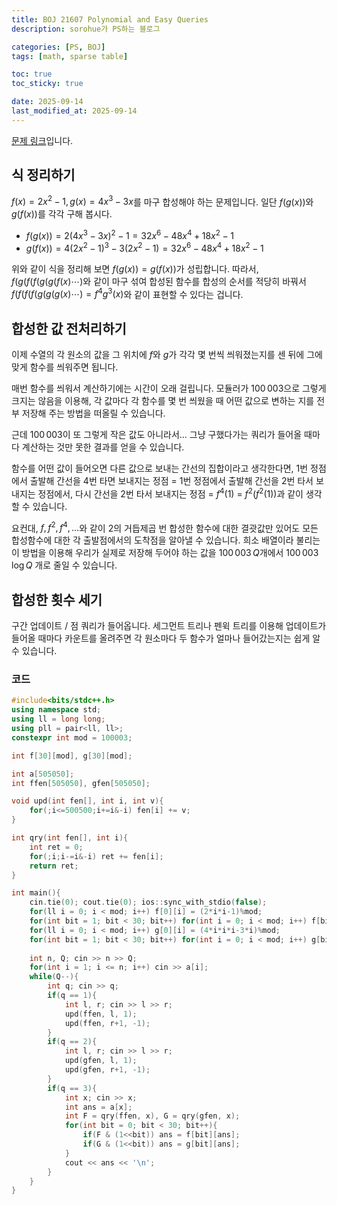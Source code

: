 ```yaml
---
title: BOJ 21607 Polynomial and Easy Queries
description: sorohue가 PS하는 블로그

categories: [PS, BOJ]
tags: [math, sparse table]

toc: true
toc_sticky: true

date: 2025-09-14
last_modified_at: 2025-09-14
---
```


[문제 링크](https://boj.kr/21607)입니다.

## 식 정리하기

$f(x) = 2x^2-1, g(x) = 4x^3-3x$를 마구 합성해야 하는 문제입니다. 일단 $f(g(x))$와 $g(f(x))$를 각각 구해 봅시다.

- $f(g(x)) = 2(4x^3-3x)^2-1 = 32x^6 - 48x^4 + 18x^2-1$
- $g(f(x)) = 4(2x^2-1)^3-3(2x^2-1) = 32x^6 - 48x^4 + 18x^2-1$

위와 같이 식을 정리해 보면 $f(g(x)) = g(f(x))$가 성립합니다. 따라서, $f(g(f(f(g(g(f(x)\cdots)$와 같이 마구 섞여 합성된 함수를 합성의 순서를 적당히 바꿔서 $f(f(f(f(g(g(g(x)\cdots) = f^4g^3(x)$와 같이 표현할 수 있다는 겁니다.

## 합성한 값 전처리하기

이제 수열의 각 원소의 값을 그 위치에 $f$와 $g$가 각각 몇 번씩 씌워졌는지를 센 뒤에 그에 맞게 함수를 씌워주면 됩니다.

매번 함수를 씌워서 계산하기에는 시간이 오래 걸립니다. 모듈러가 $100\, 003$으로 그렇게 크지는 않음을 이용해, 각 값마다 각 함수를 몇 번 씌웠을 때 어떤 값으로 변하는 지를 전부 저장해 주는 방법을 떠올릴 수 있습니다.

근데 $100\,003$이 또 그렇게 작은 값도 아니라서… 그냥 구했다가는 쿼리가 들어올 때마다 계산하는 것만 못한 결과를 얻을 수 있습니다.

함수를 어떤 값이 들어오면 다른 값으로 보내는 간선의 집합이라고 생각한다면, 1번 정점에서 출발해 간선을 4번 타면 보내지는 정점 = 1번 정점에서 출발해 간선을 2번 타서 보내지는 정점에서, 다시 간선을 2번 타서 보내지는 정점 = $f^4(1)$ = $f^2(f^2(1))$과 같이 생각할 수 있습니다.

요컨대, $f, f^2, f^4, ...$와 같이 2의 거듭제곱 번 합성한 함수에 대한 결괏값만 있어도 모든 합성함수에 대한 각 출발점에서의 도착점을 알아낼 수 있습니다. 희소 배열이라 불리는 이 방법을 이용해 우리가 실제로 저장해 두어야 하는 값을 $100\,003\,Q$개에서 $100\,003\, \log Q$ 개로 줄일 수 있습니다.

## 합성한 횟수 세기

구간 업데이트 / 점 쿼리가 들어옵니다. 세그먼트 트리나 펜윅 트리를 이용해 업데이트가 들어올 때마다 카운트를 올려주면 각 원소마다 두 함수가 얼마나 들어갔는지는 쉽게 알 수 있습니다.

### 코드

```cpp
#include<bits/stdc++.h>
using namespace std;
using ll = long long;
using pll = pair<ll, ll>;
constexpr int mod = 100003;

int f[30][mod], g[30][mod];

int a[505050];
int ffen[505050], gfen[505050];

void upd(int fen[], int i, int v){
	for(;i<=500500;i+=i&-i) fen[i] += v;
}

int qry(int fen[], int i){
	int ret = 0;
	for(;i;i-=i&-i) ret += fen[i];
	return ret;
}

int main(){
	cin.tie(0); cout.tie(0); ios::sync_with_stdio(false);
	for(ll i = 0; i < mod; i++) f[0][i] = (2*i*i-1)%mod;
	for(int bit = 1; bit < 30; bit++) for(int i = 0; i < mod; i++) f[bit][i] = f[bit-1][f[bit-1][i]];
	for(ll i = 0; i < mod; i++) g[0][i] = (4*i*i*i-3*i)%mod;
	for(int bit = 1; bit < 30; bit++) for(int i = 0; i < mod; i++) g[bit][i] = g[bit-1][g[bit-1][i]];
	
	int n, Q; cin >> n >> Q;
	for(int i = 1; i <= n; i++) cin >> a[i];
	while(Q--){
		int q; cin >> q;
		if(q == 1){
			int l, r; cin >> l >> r;
			upd(ffen, l, 1);
			upd(ffen, r+1, -1);
		}
		if(q == 2){
			int l, r; cin >> l >> r;
			upd(gfen, l, 1);
			upd(gfen, r+1, -1);
		}
		if(q == 3){
			int x; cin >> x;
			int ans = a[x];
			int F = qry(ffen, x), G = qry(gfen, x);
			for(int bit = 0; bit < 30; bit++){
				if(F & (1<<bit)) ans = f[bit][ans];
				if(G & (1<<bit)) ans = g[bit][ans];
			}
			cout << ans << '\n';
		}
	}	
}
```